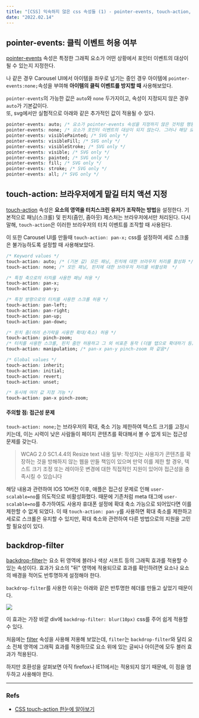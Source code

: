 ```yaml
---
title: "[CSS] 익숙하지 않은 css 속성들 (1) - pointer-events, touch-action, backdrop-filter"
date: "2022.02.14"
---
```


## pointer-events: 클릭 이벤트 허용 여부

[pointer-events](https://developer.mozilla.org/en-US/docs/Web/CSS/pointer-events) 속성은 특정한 그래픽 요소가 어떤 상황에서 포인터 이벤트의 대상이 될 수 있는지 지정한다.

나 같은 경우 Carousel UI에서 아이템을 좌우로 넘기는 중인 경우 아이템에 `pointer-events:none;`속성을 부여해 **아이템의 클릭 이벤트를 방지할 때** 사용해보았다.

`pointer-events`의 가능한 값은 `auto`와 `none` 두가지이고, 속성이 지정되지 않은 경우 `auto`가 기본값이다.  
또, svg에서만 실험적으로 아래와 같은 추가적인 값이 적용될 수 있다.

```css
pointer-events: auto; /* 요소가 pointer-events 속성을 지정하지 않은 것처럼 행동. SVG 콘텐츠에서는 auto와 visiblePainted가 동일한 효과를 지닌다. */
pointer-events: none; /* 요소가 포인터 이벤트의 대상이 되지 않는다. 그러나 해당 요소의 자손이 다른 pointer-events 값을 지정한 경우, 그 자손은 대상이 될 수 있다. 이 때는 이벤트 캡처링,버블링 단계에서 none을 지정한 요소의 이벤트 처리기를 발동할 수 있다. */
pointer-events: visiblePainted; /* SVG only */
pointer-events: visibleFill; /* SVG only */
pointer-events: visibleStroke; /* SVG only */
pointer-events: visible; /* SVG only */
pointer-events: painted; /* SVG only */
pointer-events: fill; /* SVG only */
pointer-events: stroke; /* SVG only */
pointer-events: all; /* SVG only */
```

## touch-action: 브라우저에게 맡길 터치 액션 지정

[touch-action](https://developer.mozilla.org/en-US/docs/Web/CSS/touch-action) 속성은 **요소의 영역을 터치스크린 유저가 조작하는 방법**을 설정한다. 기본적으로 패닝(스크롤) 및 핀치(줌인, 줌아웃) 제스처는 브라우저에서만 처리된다. 다시말해, `touch-action`은 이러한 브라우저의 터치 이벤트를 조작할 때 사용된다.

이 또한 Carousel UI를 만들때 `touch-action: pan-x;` css를 설정하여 세로 스크롤은 불가능하도록 설정할 때 사용해보았다.

```css
/* Keyword values */
touch-action: auto; /* (기본 값) 모든 패닝, 핀치에 대한 브라우저 처리를 활성화 */
touch-action: none; /* 모든 패닝, 핀치에 대한 브라우저 처리를 비활성화  */

/* 특정 축으로의 터치를 사용한 패닝 허용 */
touch-action: pan-x;
touch-action: pan-y;

/* 특정 방향으로의 터치를 사용한 스크롤 허용 */
touch-action: pan-left;
touch-action: pan-right;
touch-action: pan-up;
touch-action: pan-down;

/* 핀치 줌(여러 손가락을 사용한 확대/축소) 허용 */
touch-action: pinch-zoom;
/* 터치를 사용한 스크롤, 핀치 줌만 허용하고 그 외 비표준 동작 (더블 탭으로 확대하기 등) 불허용 */
touch-action: manipulation; /* pan-x pan-y pinch-zoom 와 같음*/

/* Global values */
touch-action: inherit;
touch-action: initial;
touch-action: revert;
touch-action: unset;

/* 동시에 여러 값 지정 가능 */
touch-action: pan-x pinch-zoom;
```

#### 주의할 점: 접근성 문제

`touch-action: none;`는 브라우저의 확대, 축소 기능 제한하여 텍스트 크기를 고정시키는데, 이는 시력이 낮은 사람들이 페이지 콘텐츠를 확대해서 볼 수 없게 되는 접근성 문제를 갖는다.

> WCAG 2.0 SC1.4.4의 Resize text 내용 일부: 작성자는 사용자가 콘텐츠를 확장하는 것을 방해하지 않는 웹을 만들 책임이 있으며 만약 이를 제한 할 경우, 텍스트 크기 조정 또는 레이아웃 변경에 대한 직접적인 지원이 있어야 접근성을 충족시킬 수 있습니다

해당 내용과 관련하여 IOS 10버전 이후, 애플은 접근성 문제로 인해 `user-scalable=no`를 의도적으로 비활성화했다. 때문에 기존처럼 meta 태그에 `user-scalable=no`를 추가하여도 사용자 휴대폰 설정에 확대 축소 가능으로 되어있다면 이를 제한할 수 없게 되었다.
이 때 `touch-action: pan-y`를 사용하면 확대 축소를 제한하고 세로로 스크롤은 유지할 수 있지만, 확대 축소와 관련하여 다른 방법으로의 지원을 고민할 필요성이 있다.

## backdrop-filter

[backdrop-filter](https://developer.mozilla.org/en-US/docs/Web/CSS/backdrop-filter)는 요소 뒤 영역에 블러나 색상 시프트 등의 그래픽 효과를 적용할 수 있는 속성이다. 효과가 요소의 "뒤" 영역에 적용되므로 효과를 확인하려면 요소나 요소의 배경을 적어도 반투명하게 설정해야 한다.

`backdrop-filter`를 사용한 이유는 아래와 같은 반투명한 헤더를 만들고 싶었기 때문이다.

![](/blog/css/backdrop-filter-example.gif)

이 효과는 가장 바깥 div에 `backdrop-filter: blur(10px)` css를 주어 쉽게 적용할 수 있다.

처음에는 [filter](https://developer.mozilla.org/en-US/docs/Web/CSS/filter) 속성을 사용해 저용해 보았는데, `filter`는 `backdrop-filter`와 달리 요소 전체 영역에 그래픽 효과를 적용하므로 요소 위에 있는 글씨나 아이콘에 모두 블러 효과가 적용된다.

하지만 호환성을 살펴보면 아직 firefox나 IE11에서는 적용되지 않기 때문에, 이 점을 염두하고 사용해야 한다.

---

### Refs

- [CSS touch-action 한눈에 알아보기](https://wit.nts-corp.com/2021/07/16/6397)
